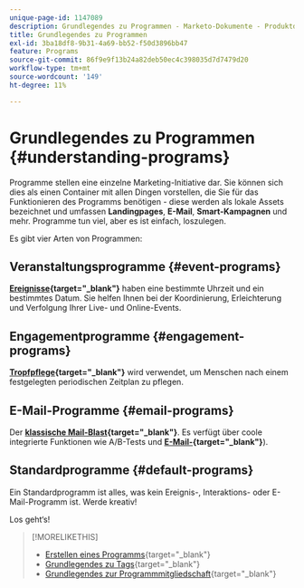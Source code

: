 ```yaml
---
unique-page-id: 1147089
description: Grundlegendes zu Programmen - Marketo-Dokumente - Produktdokumentation
title: Grundlegendes zu Programmen
exl-id: 3ba18df8-9b31-4a69-bb52-f50d3896bb47
feature: Programs
source-git-commit: 86f9e9f13b24a82deb50ec4c398035d7d7479d20
workflow-type: tm+mt
source-wordcount: '149'
ht-degree: 11%

---
```


# Grundlegendes zu Programmen {#understanding-programs}

Programme stellen eine einzelne Marketing-Initiative dar. Sie können sich dies als einen Container mit allen Dingen vorstellen, die Sie für das Funktionieren des Programms benötigen - diese werden als lokale Assets bezeichnet und umfassen **Landingpages**, **E-Mail**, **Smart-Kampagnen** und mehr. Programme tun viel, aber es ist einfach, loszulegen.

Es gibt vier Arten von Programmen:

## Veranstaltungsprogramme {#event-programs}

**[Ereignisse](/help/marketo/product-docs/demand-generation/events/understanding-events/understanding-event-programs.md){target="_blank"}** haben eine bestimmte Uhrzeit und ein bestimmtes Datum. Sie helfen Ihnen bei der Koordinierung, Erleichterung und Verfolgung Ihrer Live- und Online-Events.

## Engagementprogramme {#engagement-programs}

**[Tropfpflege](/help/marketo/product-docs/email-marketing/drip-nurturing/creating-an-engagement-program/understanding-engagement-programs.md){target="_blank"}** wird verwendet, um Menschen nach einem festgelegten periodischen Zeitplan zu pflegen.

## E-Mail-Programme {#email-programs}

Der **[klassische Mail-Blast](/help/marketo/product-docs/email-marketing/email-programs/creating-an-email-program/understanding-email-programs.md){target="_blank"}**. Es verfügt über coole integrierte Funktionen wie A/B-Tests und **[E-Mail-](/help/marketo/product-docs/email-marketing/email-programs/email-program-actions/head-start-for-email-programs.md){target="_blank"}**).

## Standardprogramme {#default-programs}

Ein Standardprogramm ist alles, was kein Ereignis-, Interaktions- oder E-Mail-Programm ist. Werde kreativ!

Los geht‘s!

>[!MORELIKETHIS]
>
>* [Erstellen eines Programms](/help/marketo/product-docs/email-marketing/email-programs/creating-an-email-program/create-an-email-program.md){target="_blank"}
>* [Grundlegendes zu Tags](/help/marketo/product-docs/core-marketo-concepts/programs/working-with-programs/understanding-tags.md){target="_blank"}
>* [Grundlegendes zur Programmmitgliedschaft](/help/marketo/product-docs/core-marketo-concepts/programs/creating-programs/understanding-program-membership.md){target="_blank"}
